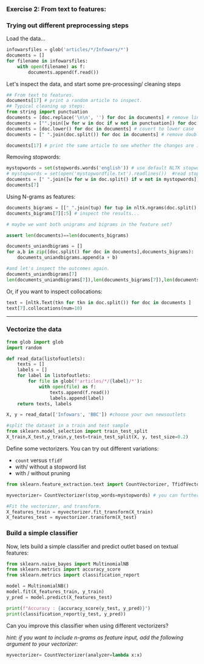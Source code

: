 
### Exercise 2: From text to features:
### Trying out different preprocessing steps

Load the data...

```python
infowarsfiles = glob('articles/*/Infowars/*')
documents = []
for filename in infowarsfiles:
    with open(filename) as f:
        documents.append(f.read())
```

Let's inspect the data, and start some pre-processing/ cleaning steps

```python
## From text to features.
documents[17] # print a random article to inspect.
## Typical cleaning up steps:
from string import punctuation
documents = [doc.replace('\n\n', '') for doc in documents] # remove line breaks
documents = ["".join([w for w in doc if w not in punctuation]) for doc in documents] # remove punctuation
documents = [doc.lower() for doc in documents] # covert to lower case
documents = [" ".join(doc.split()) for doc in documents] # remove double spaces by splitting the strings into words and joining these words again

documents[17] # print the same article to see whether the changes are in line with what you want
```

Removing stopwords:

```python
mystopwords = set(stopwords.words('english')) # use default NLTK stopword list; alternatively:
# mystopwords = set(open('mystopwordfile.txt').readlines())  #read stopword list from a textfile with one stopword per line
documents = [" ".join([w for w in doc.split() if w not in mystopwords]) for doc in documents]
documents[7]
```

Using N-grams as features:

```python
documents_bigrams = [["_".join(tup) for tup in nltk.ngrams(doc.split(),2)] for doc in documents] # creates bigrams
documents_bigrams[7][:5] # inspect the results...

# maybe we want both unigrams and bigrams in the feature set?

assert len(documents)==len(documents_bigrams)

documents_uniandbigrams = []
for a,b in zip([doc.split() for doc in documents],documents_bigrams):
    documents_uniandbigrams.append(a + b)

#and let's inspect the outcomes again.
documents_uniandbigrams[7]
len(documents_uniandbigrams[7]),len(documents_bigrams[7]),len(documents[7].split())
```

Or, if you want to inspect collocations:

```python
text = [nltk.Text(tkn for tkn in doc.split()) for doc in documents ]
text[7].collocations(num=10)
```

----------

### Vectorize the data

```python
from glob import glob
import random

def read_data(listofoutlets):
    texts = []
    labels = []
    for label in listofoutlets:
        for file in glob(f'articles/*/{label}/*'):
            with open(file) as f:
                texts.append(f.read())
                labels.append(label)
    return texts, labels

X, y = read_data(['Infowars', 'BBC']) #choose your own newsoutlets

```


```python
#split the dataset in a train and test sample
from sklearn.model_selection import train_test_split
X_train,X_test,y_train,y_test=train_test_split(X, y, test_size=0.2)    
```

Define some vectorizers.
You can try out different variations:
- `count` versus `tfidf`
- with/ without a stopword list
- with / without pruning


```python
from sklearn.feature_extraction.text import CountVectorizer, TfidfVectorizer

myvectorizer= CountVectorizer(stop_words=mystopwords) # you can further modify this yourself.

#Fit the vectorizer, and transform.
X_features_train = myvectorizer.fit_transform(X_train)
X_features_test = myvectorizer.transform(X_test)

```
### Build a simple classifier

Now, lets build a simple classifier and predict outlet based on textual features:

```python
from sklearn.naive_bayes import MultinomialNB
from sklearn.metrics import accuracy_score
from sklearn.metrics import classification_report

model = MultinomialNB()
model.fit(X_features_train, y_train)
y_pred = model.predict(X_features_test)

print(f"Accuracy : {accuracy_score(y_test, y_pred)}")
print(classification_report(y_test, y_pred))

```

Can you improve this classifier when using different vectorizers?


*hint: if you want to include n-grams as feature input, add the following argument to your vectorizer:*

```python
myvectorizer= CountVectorizer(analyzer=lambda x:x)
```
